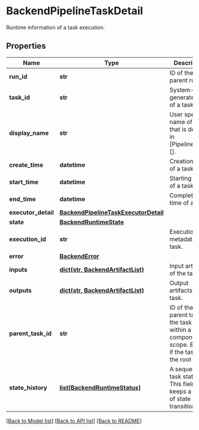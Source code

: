 # BackendPipelineTaskDetail

Runtime information of a task execution.
## Properties
Name | Type | Description | Notes
------------ | ------------- | ------------- | -------------
**run_id** | **str** | ID of the parent run. | [optional] 
**task_id** | **str** | System-generated ID of a task. | [optional] 
**display_name** | **str** | User specified name of a task that is defined in [Pipeline.spec][]. | [optional] 
**create_time** | **datetime** | Creation time of a task. | [optional] 
**start_time** | **datetime** | Starting time of a task. | [optional] 
**end_time** | **datetime** | Completion time of a task. | [optional] 
**executor_detail** | [**BackendPipelineTaskExecutorDetail**](BackendPipelineTaskExecutorDetail.md) |  | [optional] 
**state** | [**BackendRuntimeState**](BackendRuntimeState.md) |  | [optional] 
**execution_id** | **str** | Execution metadata of a task. | [optional] 
**error** | [**BackendError**](BackendError.md) |  | [optional] 
**inputs** | [**dict(str, BackendArtifactList)**](BackendArtifactList.md) | Input artifacts of the task. | [optional] 
**outputs** | [**dict(str, BackendArtifactList)**](BackendArtifactList.md) | Output artifacts of the task. | [optional] 
**parent_task_id** | **str** | ID of the parent task if the task is within a component scope. Empty if the task is at the root level. | [optional] 
**state_history** | [**list[BackendRuntimeStatus]**](BackendRuntimeStatus.md) | A sequence of task statuses. This field keeps a record  of state transitions. | [optional] 

[[Back to Model list]](../README.md#documentation-for-models) [[Back to API list]](../README.md#documentation-for-api-endpoints) [[Back to README]](../README.md)


